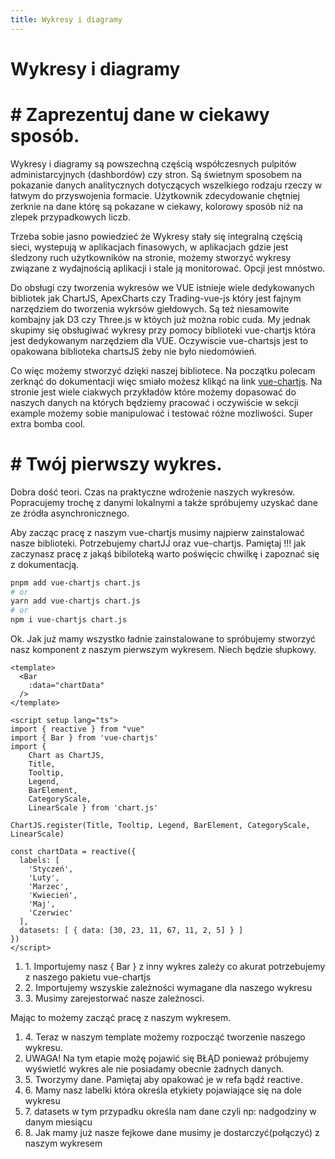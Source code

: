 ```yaml
---
title: Wykresy i diagramy
---
```


<h1 class='text-white mb-10 mt-5 text-2xl uppercase text-center'>
  Wykresy i diagramy
</h1>

<TextBoxMD>
  <h1 class="text-2xl font-semibold mb-4">
    <span class='text-green-500 font-bold'>#</span> Zaprezentuj dane w ciekawy sposób.
  </h1>
  <p class='my-2'>
    Wykresy i diagramy są powszechną częścią współczesnych pulpitów administarcyjnych (dashbordów) czy stron. Są świetnym sposobem na pokazanie danych analitycznych dotyczących wszelkiego rodzaju rzeczy w łatwym do przyswojenia formacie. Użytkownik zdecydowanie chętniej zerknie na dane którę są pokazane w ciekawy, kolorowy sposób niż na zlepek przypadkowych liczb. 
  </p>
  <p class='my-2'>
    Trzeba sobie jasno powiedzieć że Wykresy stały się integralną częścią sieci, wystepują w aplikacjach finasowych, w aplikacjach gdzie jest śledzony ruch użytkowników na stronie, możemy stworzyć wykresy związane z wydajnością aplikacji i stale ją monitorować. Opcji jest mnóstwo.
  </p>
  <p class='my-2'>
    Do obsługi czy tworzenia wykresów we VUE istnieje wiele dedykowanych bibliotek jak ChartJS, ApexCharts czy Trading-vue-js który jest fajnym narzędziem do tworzenia wykrsów giełdowych. Są też niesamowite kombajny jak D3 czy Three.js w któych już można robic cuda. My jednak skupimy się obsługiwać wykresy przy pomocy biblioteki vue-chartjs która jest dedykowanym narzędziem dla VUE. Oczywiscie vue-chartsjs jest to opakowana biblioteka chartsJS żeby nie było niedomówień.
  </p>
  <p class='my-2'>
    Co więc możemy stworzyć dzięki naszej bibliotece. Na początku polecam zerknąć do dokumentacji więc smiało możesz klikąć na link  <a href='https://vue-chartjs.org/' class='text-green-500 font-bold'>vue-chartjs</a>. Na stronie jest wiele ciakwych przykładów które możemy dopasować do naszych danych na których będziemy pracować i oczywiście w sekcji example możemy sobie manipulować i testować różne mozliwości. Super extra bomba cool.
  </p>
</TextBoxMD>

<BoxInfo title='Ciekawostka' description="Warto też wspomnieć że pracujemy z VUE więc nasze reaktywne dane mogą być na bierząco aktualizowane. "/>

<TextBoxMD>
  <h1 class="text-2xl font-semibold mb-4">
    <span class='text-green-500 font-bold'>#</span> Twój pierwszy wykres.
  </h1>
  <p class='my-2'>
    Dobra dość teori. Czas na praktyczne wdrożenie naszych wykresów. Popracujemy trochę z danymi lokalnymi a także spróbujemy uzyskać dane ze źródła asynchronicznego. 
  </p>
  <p>
    Aby zacząc pracę z naszym vue-chartjs musimy najpierw zainstalować nasze biblioteki. Potrzebujemy chartJJ oraz vue-chartjs. Pamiętaj !!! jak zaczynasz pracę z jakąś bibiloteką warto poświęcic chwilkę i zapoznać się z dokumentacją. 
  </p>
</TextBoxMD>

``` sh
pnpm add vue-chartjs chart.js
# or
yarn add vue-chartjs chart.js
# or
npm i vue-chartjs chart.js
```

<TextBoxMD>
  <p class='my-2'>
    Ok. Jak już mamy wszystko ładnie zainstalowane to spróbujemy stworzyć nasz komponent z naszym pierwszym wykresem. Niech będzie słupkowy. 
  </p>
</TextBoxMD>

```vue
<template>
  <Bar
    :data="chartData"
  />
</template>

<script setup lang="ts">
import { reactive } from "vue"
import { Bar } from 'vue-chartjs'
import { 
    Chart as ChartJS,
    Title,
    Tooltip,
    Legend,
    BarElement,
    CategoryScale,
    LinearScale } from 'chart.js'

ChartJS.register(Title, Tooltip, Legend, BarElement, CategoryScale, LinearScale)

const chartData = reactive({
  labels: [ 
    'Styczeń',
    'Luty',
    'Marzec',
    'Kwiecień',
    'Maj',
    'Czerwiec'
  ],
  datasets: [ { data: [30, 23, 11, 67, 11, 2, 5] } ]
})
</script>

```


<TextBoxMD>
  <ol>
    <li>1. Importujemy nasz { Bar } z inny wykres zależy co akurat potrzebujemy z naszego pakietu vue-chartjs </li>
    <li>2. Importujemy wszyskie zależności wymagane dla naszego wykresu</li>
    <li>3. Musimy zarejestorwać nasze zależnosci.</li>
  </ol>
  <p class='my-2'>
    Mając to możemy zacząć pracę z naszym wykresem. 
  </p>
  <ol>
    <li>4. Teraz w naszym template możemy rozpocząć tworzenie naszego wykresu. </li>
    <li>UWAGA! Na tym etapie możę pojawić się BŁĄD ponieważ próbujemy wyświetlć wykres ale nie posiadamy obecnie żadnych danych.</li>
    <li>5. Tworzymy dane. Pamiętaj aby opakować je w refa bądź reactive.</li>
    <li>6. Mamy nasz labelki która określa etykiety pojawiające się na dole wykresu</li>
    <li>7. datasets w tym przypadku określa nam dane czyli np: nadgodziny w danym miesiącu</li>
    <li>8. Jak mamy już nasze fejkowe dane musimy je dostarczyć(połączyć) z naszym wykresem </li>
  </ol>
</TextBoxMD>

<BarChart></BarChart>
